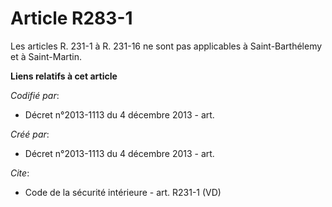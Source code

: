 # Article R283-1

Les articles R. 231-1 à R. 231-16 ne sont pas applicables à Saint-Barthélemy et à Saint-Martin.

**Liens relatifs à cet article**

_Codifié par_:

  - Décret n°2013-1113 du 4 décembre 2013 - art.

_Créé par_:

  - Décret n°2013-1113 du 4 décembre 2013 - art.

_Cite_:

  - Code de la sécurité intérieure - art. R231-1 (VD)
